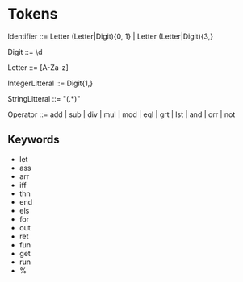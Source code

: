 # Tokens

Identifier ::= Letter (Letter|Digit){0, 1} | Letter (Letter|Digit){3,}

Digit ::= \d

Letter ::= [A-Za-z]

IntegerLitteral ::= Digit{1,}

StringLitteral ::= "(.\*)"

Operator ::= add | sub | div | mul | mod | eql | grt | lst | and | orr | not

## Keywords

-   let
-   ass
-   arr
-   iff
-   thn
-   end
-   els
-   for
-   out
-   ret
-   fun
-   get
-   run
-   %
